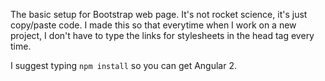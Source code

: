 The basic setup for Bootstrap web page. It's not rocket science, it's just copy/paste code. I made this so that everytime when I work on a new project, I don't have to type the links for stylesheets in the head tag every time.

I suggest typing ``npm install`` so you can get Angular 2. 
